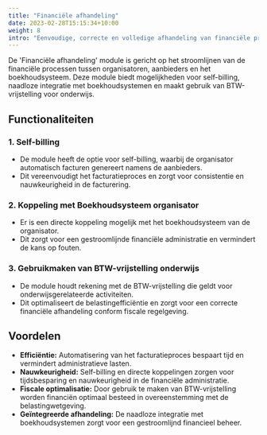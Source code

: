 ```yaml
---
title: "Financiële afhandeling"
date: 2023-02-28T15:15:34+10:00
weight: 8
intro: "Eenvoudige, correcte en volledige afhandeling van financiële processen tussen partijen (zoals facturatie van materiaal en inspanning, declaraties)."
---
```

De 'Financiële afhandeling' module is gericht op het stroomlijnen van de financiële processen tussen organisatoren, aanbieders en het boekhoudsysteem. Deze module biedt mogelijkheden voor self-billing, naadloze integratie met boekhoudsystemen en maakt gebruik van BTW-vrijstelling voor onderwijs.

## Functionaliteiten

### 1. Self-billing

- De module heeft de optie voor self-billing, waarbij de organisator automatisch facturen genereert namens de aanbieders.
- Dit vereenvoudigt het facturatieproces en zorgt voor consistentie en nauwkeurigheid in de facturering.

### 2. Koppeling met Boekhoudsysteem organisator

- Er is een directe koppeling mogelijk met het boekhoudsysteem van de organisator.
- Dit zorgt voor een gestroomlijnde financiële administratie en vermindert de kans op fouten.

### 3. Gebruikmaken van BTW-vrijstelling onderwijs

- De module houdt rekening met de BTW-vrijstelling die geldt voor onderwijsgerelateerde activiteiten.
- Dit optimaliseert de belastingefficiëntie en zorgt voor een correcte financiële afhandeling conform fiscale regelgeving.

## Voordelen

- **Efficiëntie:** Automatisering van het facturatieproces bespaart tijd en vermindert administratieve lasten.
- **Nauwkeurigheid:** Self-billing en directe koppelingen zorgen voor tijdsbesparing en nauwkeurigheid in de financiële administratie.
- **Fiscale optimalisatie:** Door gebruik te maken van BTW-vrijstelling worden financiën optimaal besteed in overeenstemming met de belastingwetgeving.
- **Geïntegreerde afhandeling:** De naadloze integratie met boekhoudsystemen zorgt voor een gestroomlijnd financieel beheer.
